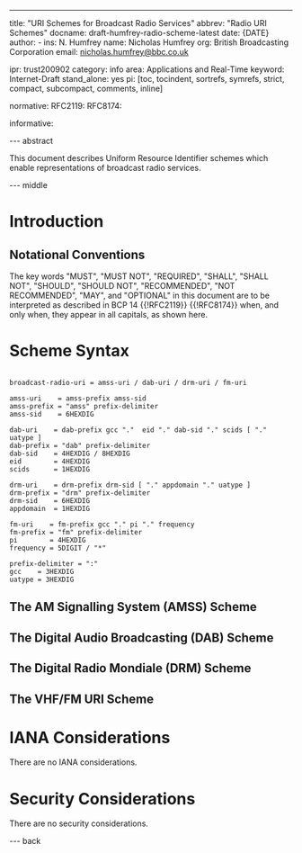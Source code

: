 ---
title: "URI Schemes for Broadcast Radio Services"
abbrev: "Radio URI Schemes"
docname: draft-humfrey-radio-scheme-latest
date: {DATE}
author:
    -
      ins: N. Humfrey
      name: Nicholas Humfrey
      org: British Broadcasting Corporation
      email: nicholas.humfrey@bbc.co.uk

ipr: trust200902
category: info
area: Applications and Real-Time
keyword: Internet-Draft
stand_alone: yes
pi: [toc, tocindent, sortrefs, symrefs, strict, compact, subcompact, comments, inline]

normative:
    RFC2119:
    RFC8174:

informative:


--- abstract

This document describes Uniform Resource Identifier schemes which enable
representations of broadcast radio services.

--- middle

# Introduction



## Notational Conventions

The key words "MUST", "MUST NOT", "REQUIRED", "SHALL", "SHALL NOT", "SHOULD",
"SHOULD NOT", "RECOMMENDED", "NOT RECOMMENDED", "MAY", and "OPTIONAL" in this
document are to be interpreted as described in BCP 14 {{!RFC2119}} {{!RFC8174}}
when, and only when, they appear in all capitals, as shown here.

# Scheme Syntax

~~~abnf

broadcast-radio-uri = amss-uri / dab-uri / drm-uri / fm-uri

amss-uri    = amss-prefix amss-sid
amss-prefix = "amss" prefix-delimiter
amss-sid    = 6HEXDIG

dab-uri    = dab-prefix gcc "."  eid "." dab-sid "." scids [ "." uatype ]
dab-prefix = "dab" prefix-delimiter
dab-sid    = 4HEXDIG / 8HEXDIG
eid        = 4HEXDIG
scids      = 1HEXDIG

drm-uri    = drm-prefix drm-sid [ "." appdomain "." uatype ]
drm-prefix = "drm" prefix-delimiter
drm-sid    = 6HEXDIG
appdomain  = 1HEXDIG

fm-uri    = fm-prefix gcc "." pi "." frequency
fm-prefix = "fm" prefix-delimiter
pi        = 4HEXDIG
frequency = 5DIGIT / "*"

prefix-delimiter = ":"
gcc    = 3HEXDIG
uatype = 3HEXDIG

~~~

## The AM Signalling System (AMSS) Scheme

## The Digital Audio Broadcasting (DAB) Scheme

## The Digital Radio Mondiale (DRM) Scheme

## The VHF/FM URI Scheme

# IANA Considerations

There are no IANA considerations.

# Security Considerations

There are no security considerations.

--- back
